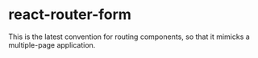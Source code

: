 # react-router-form
This is the latest convention for routing components, so that it mimicks a multiple-page application.
